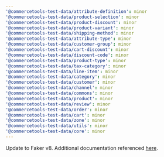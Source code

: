 ```yaml
---
'@commercetools-test-data/attribute-definition': minor
'@commercetools-test-data/product-selection': minor
'@commercetools-test-data/product-discount': minor
'@commercetools-test-data/product-variant': minor
'@commercetools-test-data/shipping-method': minor
'@commercetools-test-data/attribute-type': minor
'@commercetools-test-data/customer-group': minor
'@commercetools-test-data/cart-discount': minor
'@commercetools-test-data/discount-code': minor
'@commercetools-test-data/product-type': minor
'@commercetools-test-data/tax-category': minor
'@commercetools-test-data/line-item': minor
'@commercetools-test-data/category': minor
'@commercetools-test-data/customer': minor
'@commercetools-test-data/channel': minor
'@commercetools-test-data/commons': minor
'@commercetools-test-data/product': minor
'@commercetools-test-data/review': minor
'@commercetools-test-data/order': minor
'@commercetools-test-data/cart': minor
'@commercetools-test-data/zone': minor
'@commercetools-test-data/utils': minor
'@commercetools-test-data/core': minor
---
```


Update to Faker v8. Additional documentation referenced [here](https://fakerjs.dev/guide/upgrading.html).
